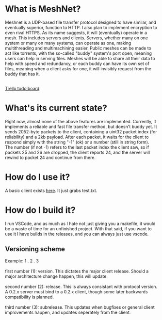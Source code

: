 # What is MeshNet?
Meshnet is a UDP-based file transfer protocol designed to have similar, and eventually superior, function to HTTP. I also plan to implement encryption to even rival HTTPS.
As its name suggests, it will (eventually) operate in a mesh. This includes servers and clients.
Servers, whether many on one system or many on many systems, can operate as one, making multithreading and multimachining easier.
Public meshes can be made to act like torrents, with the so-called "buddy" system's port open, meaning users can help in serving files.
Meshes will be able to share all their data to help with speed and redundancy, or each buddy can have its own set of files, meaning when a client asks for one, it will invisibly request from the buddy that has it.

<br />
<a href="https://trello.com/invite/b/68c7a84a4a505ffd33b44fd4/ATTI9e6f1db914ae9493f9fac9ccca7ae9b434536BBA/meshnetserver">Trello todo board</a>

# What's its current state?
Right now, almost none of the above features are implemented. Currently, it implements a reliable and fast file transfer method, but doesn't buddy yet.
It sends 2052-byte packets to the client, containing a uint32 packet index (for reliability) and a 2kb payload. 
After each packet, it waits for the client to respond simply with the string "-1" (ok) or a number (still in string form).
The number (if not -1) refers to the last packet index the client saw, so if packets 25 and 26 are dropped, the client reports 24, and the server will rewind to packet 24 and continue from there.

# How do I use it?
A basic client exists <a href="https://github.com/80HD-0/MeshNetClient">here</a>. It just grabs test.txt.

# How do I build it?
I run VSCode, and as much as I hate not just giving you a makefile, it would be a waste of time for an unfinished project.
With that said, if you want to use it I have builds in the releases, and you can always just use vscode.

## Versioning scheme
Example: 1   .   2   .   3<br><br>
first number (1): version. This dictates the major client release. Should a major architecture change happen, this will update.<br><br>
second number (2): release. This is always consistant with protocol version. A 0.2.x server must bind to a 0.2.x client, though some later backwards compatibility is planned.<br><br>
third number (3): subrelease. This updates when bugfixes or general client improvements happen, and updates seperately from the client.
